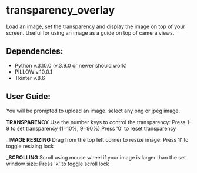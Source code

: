 # transparency_overlay
Load an image, set the transparency and display the image on top of your screen. Useful for using an image as a guide on top of camera views.

## Dependencies:
- Python v.3.10.0 (v.3.9.0 or newer should work)
- PILLOW v.10.0.1
- Tkinter v.8.6


## User Guide:
You will be prompted to upload an image. select any png or jpeg image.

________TRANSPARENCY________
Use the number keys to control the transparency:
Press 1-9 to set transparency (1=10%, 9=90%)
Press '0' to reset transparency

_______IMAGE RESIZING______
Drag from the top left corner to resize image:
Press 'l' to toggle resizing lock

_________SCROLLING________
Scroll using mouse wheel if your image is larger than the set window size:
Press 'k' to toggle scroll lock
